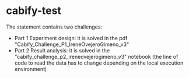 # cabify-test
The statement contains two challenges:
- Part 1 Experiment design: it is solved in the pdf "Cabify_Challenge_P1_IreneOvejeroGimeno_v3"
- Part 2 Result analysis: it is solved in the "cabify_challenge_p2_ireneovejerogimeno_v3" notebook (the line of code to read the data has to change depending on the local execution environment)